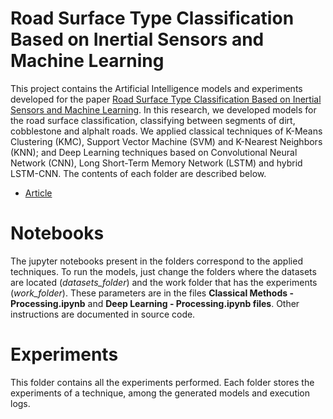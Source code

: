 # Road Surface Type Classification Based on Inertial Sensors and Machine Learning

This project contains the Artificial Intelligence models and experiments developed for the paper [Road Surface Type Classification Based on Inertial Sensors and Machine Learning](). In this research, we developed models for the road surface classification, classifying between segments of dirt, cobblestone and alphalt roads. We applied classical techniques of K-Means Clustering (KMC), Support Vector Machine (SVM) and K-Nearest Neighbors (KNN); and Deep Learning techniques based on Convolutional Neural Network (CNN), Long Short-Term Memory Network (LSTM) and hybrid LSTM-CNN. The contents of each folder are described below.

- [Article]()

# Notebooks

The jupyter notebooks present in the folders correspond to the applied techniques. To run the models, just change the folders where the datasets are located (*datasets_folder*) and the work folder that has the experiments (*work_folder*).  These parameters are in the files **Classical Methods - Processing.ipynb** and **Deep Learning - Processing.ipynb files**. Other instructions are documented in source code.

# Experiments

This folder contains all the experiments performed. Each folder stores the experiments of a technique, among the generated models and execution logs.